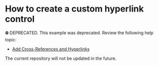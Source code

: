 # How to create a custom hyperlink control

⛔ DEPRECATED. This example was deprecated. Review the following help topic:

- [Add Cross-References and Hyperlinks](https://docs.devexpress.com/XtraReports/5173/detailed-guide-to-devexpress-reporting/add-navigation/add-cross-references-and-hyperlinks)

The current repository will not be updated in the future.


